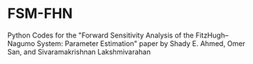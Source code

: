 # FSM-FHN
Python Codes for the "Forward Sensitivity Analysis of the FitzHugh–Nagumo System: Parameter Estimation" paper by Shady E. Ahmed, Omer San, and Sivaramakrishnan Lakshmivarahan
